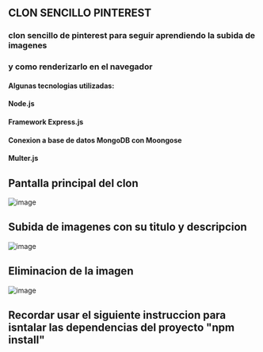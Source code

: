 ## CLON SENCILLO PINTEREST

### clon sencillo de pinterest para seguir aprendiendo la subida de imagenes
### y como renderizarlo en el navegador

#### Algunas tecnologias utilizadas:
#### Node.js
#### Framework Express.js
#### Conexion a base de datos MongoDB con Moongose
#### Multer.js

## Pantalla principal del clon
![image](https://user-images.githubusercontent.com/57696767/127260293-43ffa6b5-3b75-487b-a932-f44a1e196387.png)

## Subida de imagenes con su titulo y descripcion
![image](https://user-images.githubusercontent.com/57696767/127260333-37ae3989-3eac-46bb-ac53-872197ef0a92.png)

## Eliminacion de la imagen
![image](https://user-images.githubusercontent.com/57696767/127260416-70b21a26-4732-4337-bcfe-d489897139ab.png)


## Recordar usar el siguiente instruccion para isntalar las dependencias del proyecto "npm install"
